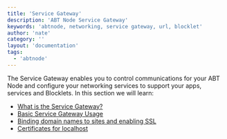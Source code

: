 ```yaml
---
title: 'Service Gateway'
description: 'ABT Node Service Gateway'
keywords: 'abtnode, networking, service gateway, url, blocklet'
author: 'nate'
category: ''
layout: 'documentation'
tags:
  - 'abtnode'
---
```


The Service Gateway enables you to control communications for your ABT Node and configure your networking services to support your apps, services and Blocklets. In this section we will learn:

- [What is the Service Gateway?](./what-is-router)
- [Basic Service Gateway Usage](./basic-usage)
- [Binding domain names to sites and enabling SSL](./bind-domain-and-ssl)
- [Certificates for localhost](./certificates-for-localhost)
